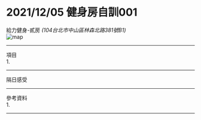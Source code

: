 2021/12/05 健身房自訓001
===
給力健身-貳房 *(104台北市中山區林森北路381號B1)*  
![map](https://maps.geoapify.com/v1/staticmap?style=osm-carto&width=450&height=300&center=lonlat:121.524802,25.058096&zoom=17.2&marker=lonlat:121.5256589397752,25.05852962876839;color:%23ff0000;size:medium&apiKey=1b48259b810e48ddb151889f9ea58db0)
***
項目  
1. 
***
隔日感受  
	
***
參考資料  
1. 
***
